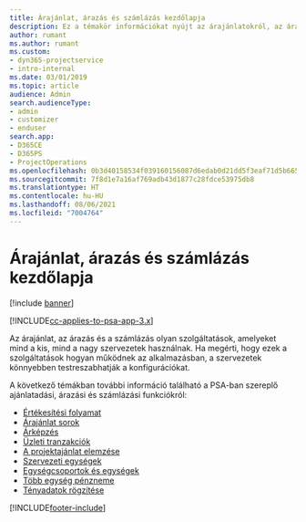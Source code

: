 ```yaml
---
title: Árajánlat, árazás és számlázás kezdőlapja
description: Ez a témakör információkat nyújt az árajánlatokról, az árakról és a számlázásról.
author: rumant
ms.author: rumant
ms.custom:
- dyn365-projectservice
- intro-internal
ms.date: 03/01/2019
ms.topic: article
audience: Admin
search.audienceType:
- admin
- customizer
- enduser
search.app:
- D365CE
- D365PS
- ProjectOperations
ms.openlocfilehash: 0b3d40158534f039160156087d6edab0d21dd5f3eaf71d5b665eff794793a9b3
ms.sourcegitcommit: 7f8d1e7a16af769adb43d1877c28fdce53975db8
ms.translationtype: HT
ms.contentlocale: hu-HU
ms.lasthandoff: 08/06/2021
ms.locfileid: "7004764"
---
```

# <a name="quoting-pricing-and-billing-home-page"></a>Árajánlat, árazás és számlázás kezdőlapja

[!include [banner](../includes/psa-now-project-operations.md)]

[!INCLUDE[cc-applies-to-psa-app-3.x](../includes/cc-applies-to-psa-app-3x.md)]

Az árajánlat, az árazás és a számlázás olyan szolgáltatások, amelyeket mind a kis, mind a nagy szervezetek használnak. Ha megérti, hogy ezek a szolgáltatások hogyan működnek az alkalmazásban, a szervezetek könnyebben testreszabhatják a konfigurációkat.

A következő témákban további információ található a PSA-ban szereplő ajánlatadási, árazási és számlázási funkciókról:

- [Értékesítési folyamat](basic-sales-process.md)
- [Árajánlat sorok](basic-quote-lines.md)
- [Árképzés](basic-pricing.md)
- [Üzleti tranzakciók](basic-business-transactions.md)
- [A projektajánlat elemzése](basic-analyzing-quotes.md)
- [Szervezeti egységek](advanced-organizational.md)
- [Egységcsoportok és egységek](advanced-units.md)
- [Több egység pénzneme](advanced-currency.md)
- [Tényadatok rögzítése](advanced-actuals.md)


[!INCLUDE[footer-include](../includes/footer-banner.md)]